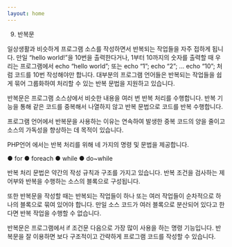 ```yaml
---
layout: home
---
```

9. 반복문

일상생활과 비슷하게 프로그램 소스를 작성하면서 반복되는 작업들을 자주 접하게 됩니다. 만일 “hello world!”을 10번을 출력한다거나, 1부터 10까지의 숫자를 출력할 때 우리는 프로그램에서 echo “hello world”; 또는 echo “1”; echo “2”; … echo “10”; 처럼  코드를 10번 작성해야만 합니다. 대부분의 프로그램 언어들은 반복되는 작업들을 쉽게 묶어 그룹화하여 처리할 수 있는 반복 문법을 지원하고 있습니다.

반복문은 프로그램 소스상에서 비슷한 내용을 여러 번 반복 처리를 수행합니다. 반복 기능을 통해 같은 코드를 중복해서 나열하지 않고 반복 문법으로 코드를 반복 수행합니다.


 

프로그램 언어에서 반복문을 사용하는 이유는 연속하여 발생한 중복 코드의 양을 줄이고 소스의 가독성을 향상하는 데 목적이 있습니다.

PHP언어 에서는 반복 처리를 위해 네 가지의 명령 및 문법을 제공합니다.

●	for
●	foreach
●	while
●	do~while

반복 처리 문법은 약간의 작성 규칙과 구조를 가지고 있습니다. 반복 조건을 검사하는 제어부와 반복을 수행하는 소스의 블록으로 구성됩니다.

 

또한 반복문을 작성할 때는 반복되는 작업들이 하나 또는 여러 작업들이 순차적으로 하나의 블록으로 묶여 있어야 합니다. 만일 소스 코드가 여러 블록으로 분산되어 있다고 한다면 반복 작업을 수행할 수 없습니다.

반복문은 프로그램에서 if 조건문 다음으로 가장 많이 사용을 하는 명령 기능입니다. 반복문을 잘 이용하면 보다 구조적이고 간략하게 프로그램 코드를 작성할 수 있습니다.



